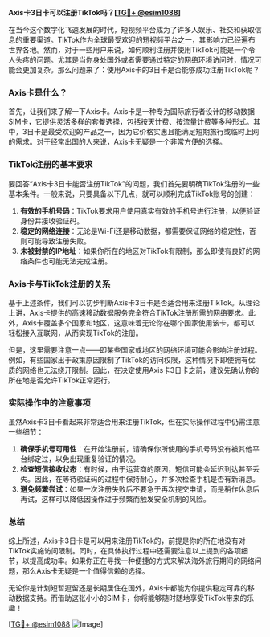 **Axis卡3日卡可以注册TikTok吗？[[TG💪+ @esim1088](https://t.me/s/esim1088)]**

在当今这个数字化飞速发展的时代，短视频平台成为了许多人娱乐、社交和获取信息的重要渠道。TikTok作为全球最受欢迎的短视频平台之一，其影响力已经遍布世界各地。然而，对于一些用户来说，如何顺利注册并使用TikTok可能是一个令人头疼的问题。尤其是当你身处国外或者需要通过特定的网络环境访问时，情况可能会更加复杂。那么问题来了：使用Axis卡的3日卡是否能够成功注册TikTok呢？

### Axis卡是什么？

首先，让我们来了解一下Axis卡。Axis卡是一种专为国际旅行者设计的移动数据SIM卡，它提供灵活多样的套餐选择，包括按天计费、按流量计费等多种形式。其中，3日卡是最受欢迎的产品之一，因为它价格实惠且能满足短期旅行或临时上网的需求。对于经常出国的人来说，Axis卡无疑是一个非常方便的选择。

### TikTok注册的基本要求

要回答“Axis卡3日卡能否注册TikTok”的问题，我们首先要明确TikTok注册的一些基本条件。一般来说，只要具备以下几点，就可以顺利完成TikTok账号的创建：

1. **有效的手机号码**：TikTok要求用户使用真实有效的手机号进行注册，以便验证身份并接收验证码。
2. **稳定的网络连接**：无论是Wi-Fi还是移动数据，都需要保证网络的稳定性，否则可能导致注册失败。
3. **未被封禁的IP地址**：如果你所在的地区对TikTok有限制，那么即使有良好的网络条件也可能无法完成注册。

### Axis卡与TikTok注册的关系

基于上述条件，我们可以初步判断Axis卡3日卡是否适合用来注册TikTok。从理论上讲，Axis卡提供的高速移动数据服务完全符合TikTok注册所需的网络要求。此外，Axis卡覆盖多个国家和地区，这意味着无论你在哪个国家使用该卡，都可以轻松接入互联网，从而实现TikTok的注册。

但是，这里需要注意一点——即某些国家或地区的网络环境可能会影响注册过程。例如，有些国家出于政策原因限制了TikTok的访问权限，这种情况下即使拥有优质的网络也无法绕开限制。因此，在决定使用Axis卡3日卡之前，建议先确认你的所在地是否允许TikTok正常运行。

### 实际操作中的注意事项

虽然Axis卡3日卡看起来非常适合用来注册TikTok，但在实际操作过程中仍需注意一些细节：

1. **确保手机号可用性**：在开始注册前，请确保你所使用的手机号码没有被其他平台绑定过，以免出现重复验证的情况。
2. **检查短信接收状态**：有时候，由于运营商的原因，短信可能会延迟到达甚至丢失。因此，在等待验证码的过程中保持耐心，并多次检查手机是否有新消息。
3. **避免频繁尝试**：如果一次注册失败后不要急于再次提交申请，而是稍作休息后再试，这样可以降低因操作过于频繁而触发安全机制的风险。

### 总结

综上所述，Axis卡3日卡是可以用来注册TikTok的，前提是你的所在地没有对TikTok实施访问限制。同时，在具体执行过程中还需要注意以上提到的各项细节，以提高成功率。如果你正在寻找一种便捷的方式来解决海外旅行期间的网络问题，那么Axis卡无疑是一个值得信赖的选择。

无论你是计划短暂逗留还是长期居住在国外，Axis卡都能为你提供稳定可靠的移动数据支持。而借助这张小小的SIM卡，你将能够随时随地享受TikTok带来的乐趣！

[[TG💪+ @esim1088](https://t.me/s/esim1088) ![Image](https://i.postimg.cc/4NQfJmqS/Snipaste-2025-05-13-00-14-12.png)]